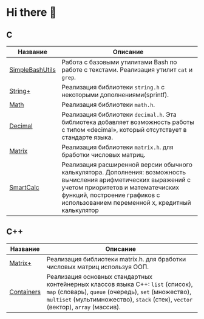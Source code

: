 # Hi there 👋
## С
| Название | Описание |
| ----------- | ----------- |
| [SimpleBashUtils](https://github.com/Yusuf-corinnem/SimpleBashUtils)    |  Работа с базовыми утилитами Bash по работе с текстами. Реализация утилит `cat` и `grep`. |
| [String+](https://github.com/Yusuf-corinnem/StringPlus) | Реализация библиотеки `string.h` с некоторыми дополнениями(sprintf). |
| [Math](https://github.com/Yusuf-corinnem/Math) | Реализация библиотеки `math.h`. |
| [Decimal](https://github.com/Yusuf-corinnem/Decimal) | Реализация библиотеки `decimal.h`. Эта библиотека добавляет возможность работы с типом «decimal», который отсутствует в стандарте языка. |
| [Matrix](https://github.com/Yusuf-corinnem/Matrix) | Реализация библиотеки `matrix.h`. для бработки числовых матриц. |
| [SmartCalc](https://github.com/Yusuf-corinnem/SmartCalc) | Реализация расширенной версии обычного калькулятора. Дополнения: возможность вычисления арифметических выражений с учетом приоритетов и математечиских функций, построение графиков с использованием переменной x, кредитный калькулятор  |

## C++
| Название | Описание |
| ----------- | ----------- |
| [Matrix+](https://github.com/Yusuf-corinnem/MatrixPlus) | Реализация библиотеки matrix.h. для бработки числовых матриц используя ООП. |
| [Containers](https://github.com/Yusuf-corinnem/Containers) | Реализация основных стандартных контейнерных классов языка С++: `list` (список), `map` (словарь), `queue` (очередь), `set` (множество), `multiset` (мультимножество), `stack` (стек), `vector` (вектор), `array` (массив). |

<!--
**Yusuf-corinnem/Yusuf-corinnem** is a ✨ _special_ ✨ repository because its `README.md` (this file) appears on your GitHub profile.

Here are some ideas to get you started:

- 🔭 I’m currently working on ...
- 🌱 I’m currently learning ...
- 👯 I’m looking to collaborate on ...
- 🤔 I’m looking for help with ...
- 💬 Ask me about ...
- 📫 How to reach me: ...
- 😄 Pronouns: ...
- ⚡ Fun fact: ...
-->
